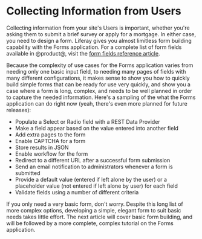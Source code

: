 # Collecting Information from Users [](id=collecting-information-from-users)

Collecting information from your site's Users is important, whether you're
asking them to submit a brief survey or apply for a mortgage. In either case,
you need to design a form. Liferay gives you almost limitless form building
capability with the Forms application. For a complete list of form fields
available in @product@, visit the [form fields reference article](/discover/reference/-/knowledge_base/7-0/form-field-types).

Because the complexity of use cases for the Forms application varies from
needing only one basic input field, to needing many pages of fields with many
different configurations, it makes sense to show you how to quickly build simple
forms that can be ready for use very quickly, and show you a case where a form
is long, complex, and needs to be well planned in order to capture the needed
information. Here's a sampling of the what the Forms application can do right
now (yeah, there's even more planned for future releases):

- Populate a Select or Radio field with a REST Data Provider
- Make a field appear based on the value entered into another field
- Add extra pages to the form
- Enable CAPTCHA for a form
- Store results in JSON
- Enable workflow for the form
- Redirect to a different URL after a successful form submission
- Send an email notification to administrators whenever a form is submitted
- Provide a default value (entered if left alone by the user) or a placeholder
  value (not entered if left alone by user) for each field
- Validate fields using a number of different criteria

If you only need a very basic form, don't worry. Despite this long list of more
complex options, developing a simple, elegant form to suit basic needs takes
little effort. The next article will cover basic form building, and will be
followed by a more complete, complex tutorial on the Forms application.

